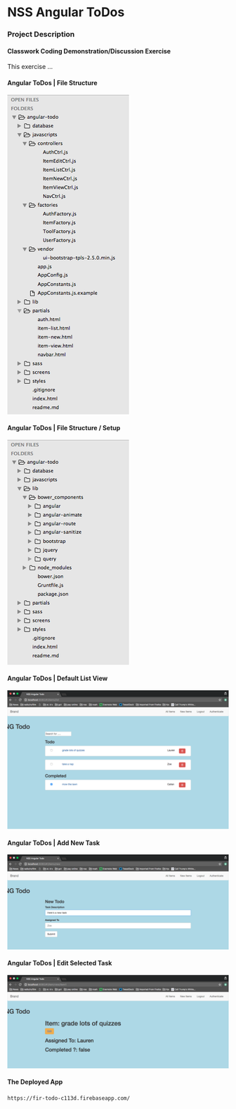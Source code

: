 # NSS Angular ToDos

### Project Description 
#### Classwork Coding Demonstration/Discussion Exercise
This exercise ... 

#### Angular ToDos | File Structure
![Angular ToDos | File Structure](https://raw.githubusercontent.com/SMITHsharon/angular-todo/screens/screens/Angular%20ToDos%20%7C%20Files%20Structure%20App.png)

#### Angular ToDos | File Structure / Setup
![Angular ToDos | File Structure / Setup](https://raw.githubusercontent.com/SMITHsharon/angular-todo/screens/screens/Angular%20ToDos%20%7C%20Files%20Structure%20Setup.png)

#### Angular ToDos | Default List View
![Angular ToDos | Default List View](https://raw.githubusercontent.com/SMITHsharon/angular-todo/screens/screens/Angular%20ToDos%20%7C%20Default%20View%20Lists%20All%20Items.png)

#### Angular ToDos | Add New Task
![Angular ToDos | Add New Task](https://raw.githubusercontent.com/SMITHsharon/angular-todo/screens/screens/Angular%20ToDos%20%7C%20Add%20New%20Item.png)

#### Angular ToDos | Edit Selected Task
![Angular ToDos | Edit Selected Task](https://raw.githubusercontent.com/SMITHsharon/angular-todo/screens/screens/Angular%20ToDos%20%7C%20Edit%20Selected%20Item.png)



#### The Deployed App
`https://fir-todo-c113d.firebaseapp.com/`
